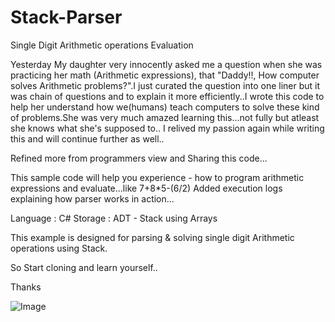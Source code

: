 # Stack-Parser
Single Digit Arithmetic operations Evaluation

Yesterday My daughter very innocently asked me a question when she was practicing her math (Arithmetic expressions), that 
"Daddy!!, How computer solves Arithmetic problems?".I just curated the question into one liner but it was chain of questions and
to explain it more efficiently..I wrote this code to help her understand how we(humans) teach computers 
to solve these kind of problems.She was very much amazed learning this...not fully but atleast she knows what she's supposed to..
I relived my passion again while writing this and will continue further as well..

Refined more from programmers view and Sharing this code...

This sample code will help you experience - how to program arithmetic expressions and evaluate...like 7+8*5-(6/2)
Added execution logs explaining how parser works in action...

Language : C#
Storage : ADT - Stack using Arrays

This example is designed for parsing & solving single digit Arithmetic operations using Stack.

So Start cloning and learn yourself..

Thanks

![Image](http://)
